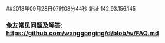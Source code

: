 ##2018年09月28日07时08分44秒 新址 142.93.156.145
### 兔友常见问题及解答: https://github.com/wanggonging/d/blob/w/FAQ.md
